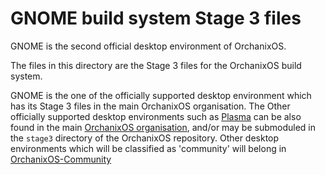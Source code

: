 # GNOME build system Stage 3 files
GNOME is the second official desktop environment of OrchanixOS.

The files in this directory are the Stage 3 files for the OrchanixOS build system.

GNOME is the one of the officially supported desktop environment which has its Stage 3 files in the main OrchanixOS organisation. The Other officially supported desktop environments such as [Plasma](https://github.com/OrchanixOS/Orchanix-Plasma) can be also found in the main [OrchanixOS organisation](https://github.com/OrchanixOS), and/or may be submoduled in the `stage3` directory of the OrchanixOS repository. Other desktop environments which will be classified as 'community' will belong in [OrchanixOS-Community](https://github.com/OrchanixOS-Community/)